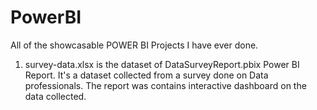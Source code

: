 # PowerBI

All of the showcasable POWER BI Projects I have ever done.
1. survey-data.xlsx is the dataset of DataSurveyReport.pbix Power BI Report. It's a dataset collected from a survey done on Data professionals. The report was contains interactive dashboard on the data collected.
